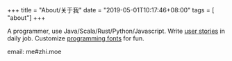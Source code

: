 +++
title = "About/关于我"
date = "2019-05-01T10:17:46+08:00"
tags = [ "about"]
+++

A programmer, use Java/Scala/Rust/Python/Javascript. Write [user stories](https://www.atlassian.com/agile/project-management/user-stories) in daily job. Customize [programming fonts](https://github.com/zhimoe/programming-fonts) for fun.
 
email: me#zhi.moe

<!-- checkout my [resume](../resume) -->